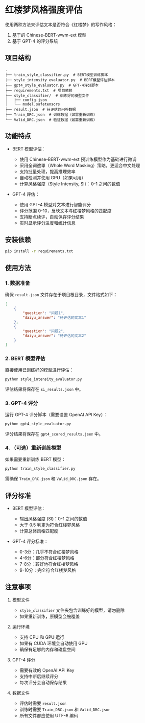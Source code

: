 # 红楼梦风格强度评估

使用两种方法来评估文本是否符合《红楼梦》的写作风格：
1. 基于的 Chinese-BERT-wwm-ext 模型
2. 基于 GPT-4 的评分系统

## 项目结构

```
.
├── train_style_classifier.py  # BERT模型训练脚本
├── style_intensity_evaluator.py  # BERT模型评估脚本
├── gpt4_style_evaluator.py  # GPT-4评分脚本
├── requirements.txt  # 项目依赖
├── style_classifier/  # 训练好的模型文件
│   ├── config.json
│   └── model.safetensors
├── result.json  # 待评估的问答数据
├── Train_DRC.json  # 训练数据（如需重新训练）
└── Valid_DRC.json  # 验证数据（如需重新训练）
```

## 功能特点

- BERT 模型评估：
  - 使用 Chinese-BERT-wwm-ext 预训练模型作为基础进行微调
  - 采用全词遮罩（Whole Word Masking）策略，更适合中文处理
  - 支持批量处理，提高推理效率
  - 自动检测并使用 GPU（如果可用）
  - 计算风格强度（Style Intensity, SI）：0-1 之间的数值

- GPT-4 评估：
  - 使用 GPT-4 模型对文本进行智能评分
  - 评分范围 0-10，反映文本与红楼梦风格的匹配度
  - 支持断点续评，自动保存评分结果
  - 实时显示评分进度和统计信息

## 安装依赖

```bash
pip install -r requirements.txt
```

## 使用方法

### 1. 数据准备
确保 `result.json` 文件存在于项目根目录，文件格式如下：
```json
[
    {
        "question": "问题1",
        "daiyu_answer": "待评估的文本1"
    },
    {
        "question": "问题2",
        "daiyu_answer": "待评估的文本2"
    }
]
```

### 2. BERT 模型评估
直接使用已训练好的模型进行评估：
```bash
python style_intensity_evaluator.py
```
评估结果将保存在 `si_results.json` 中。

### 3. GPT-4 评分
运行 GPT-4 评分脚本（需要设置 OpenAI API Key）：
```bash
python gpt4_style_evaluator.py
```
评分结果将保存在 `gpt4_scored_results.json` 中。

### 4. （可选）重新训练模型
如果需要重新训练 BERT 模型：
```bash
python train_style_classifier.py
```
需确保 `Train_DRC.json` 和 `Valid_DRC.json` 存在。

## 评分标准

- BERT 模型评估：
  - 输出风格强度 (SI)：0-1 之间的数值
  - 大于 0.5 判定为符合红楼梦风格
  - 计算总体风格匹配度

- GPT-4 评分标准：
  - 0-3分：几乎不符合红楼梦风格
  - 4-6分：部分符合红楼梦风格
  - 7-8分：较好地符合红楼梦风格
  - 9-10分：完全符合红楼梦风格

## 注意事项

1. 模型文件
   - `style_classifier` 文件夹包含训练好的模型，请勿删除
   - 如果重新训练，原模型会被覆盖

2. 运行环境
   - 支持 CPU 和 GPU 运行
   - 如果有 CUDA 环境会自动使用 GPU
   - 确保有足够的内存和磁盘空间

3. GPT-4 评分
   - 需要有效的 OpenAI API Key
   - 支持中断后继续评分
   - 每次评分会自动保存结果

4. 数据文件
   - 评估时需要 `result.json`
   - 训练时需要 `Train_DRC.json` 和 `Valid_DRC.json`
   - 所有文件都应使用 UTF-8 编码 